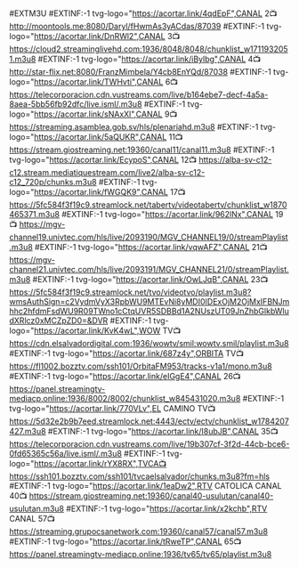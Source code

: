 #EXTM3U
#EXTINF:-1 tvg-logo="https://acortar.link/4qdEpF",CANAL 2📺
http://moontools.me:8080/Daryl/fHwmAs3yACdas/87039
#EXTINF:-1 tvg-logo="https://acortar.link/DnRWl2",CANAL 3📺
https://cloud2.streaminglivehd.com:1936/8048/8048/chunklist_w1711932051.m3u8
#EXTINF:-1 tvg-logo="https://acortar.link/iBylbg",CANAL 4📺
http://star-flix.net:8080/FranzMimbela/Y4cb8EnYQd/87038
#EXTINF:-1 tvg-logo="https://acortar.link/TWHvti",CANAL 6📺
https://telecorporacion.cdn.vustreams.com/live/b164ebe7-decf-4a5a-8aea-5bb56fb92dfc/live.isml/.m3u8
#EXTINF:-1 tvg-logo="https://acortar.link/sNAxXl",CANAL 9📺
https://streaming.asamblea.gob.sv/hls/plenariahd.m3u8
#EXTINF:-1 tvg-logo="https://acortar.link/5aQUKR",CANAL 11📺
https://stream.giostreaming.net:19360/canal11/canal11.m3u8
#EXTINF:-1 tvg-logo="https://acortar.link/EcypoS",CANAL 12📺
https://alba-sv-c12-c12.stream.mediatiquestream.com/live2/alba-sv-c12-c12_720p/chunks.m3u8
#EXTINF:-1 tvg-logo="https://acortar.link/fWGQK9",CANAL 17📺
https://5fc584f3f19c9.streamlock.net/tabertv/videotabertv/chunklist_w1870465371.m3u8
#EXTINF:-1 tvg-logo="https://acortar.link/962lNx",CANAL 19📺
https://mgv-channel19.univtec.com/hls/live/2093190/MGV_CHANNEL19/0/streamPlaylist.m3u8
#EXTINF:-1 tvg-logo="https://acortar.link/vqwAFZ",CANAL 21📺
https://mgv-channel21.univtec.com/hls/live/2093191/MGV_CHANNEL21/0/streamPlaylist.m3u8
#EXTINF:-1 tvg-logo="https://acortar.link/OwLJqB",CANAL 23📺
https://5fc584f3f19c9.streamlock.net/tvo/videotvo/playlist.m3u8?wmsAuthSign=c2VydmVyX3RpbWU9MTEvNi8yMDI0IDExOjM2OjMxIFBNJmhhc2hfdmFsdWU9R09TWno1cCtqUVR5SDBBd1A2NUszUT09JnZhbGlkbWludXRlcz0xMCZpZD0=&DVR
#EXTINF:-1 tvg-logo="https://acortar.link/KvK4wL",WOW TV📺
https://cdn.elsalvadordigital.com:1936/wowtv/smil:wowtv.smil/playlist.m3u8
#EXTINF:-1 tvg-logo="https://acortar.link/687z4y",ORBITA TV📺
https://fl1002.bozztv.com/ssh101/OrbitaFM953/tracks-v1a1/mono.m3u8
#EXTINF:-1 tvg-logo="https://acortar.link/eIGgE4",CANAL 26📺
https://panel.streamingtv-mediacp.online:1936/8002/8002/chunklist_w845431020.m3u8
#EXTINF:-1 tvg-logo="https://acortar.link/770VLv",EL CAMINO TV📺
https://5d32e2b9b7eed.streamlock.net:4443/ectv/ectv/chunklist_w1784207427.m3u8
#EXTINF:-1 tvg-logo="https://acortar.link/I8ubJB",CANAL 35📺
https://telecorporacion.cdn.vustreams.com/live/19b307cf-3f2d-44cb-bce6-0fd65365c56a/live.isml/.m3u8
#EXTINF:-1 tvg-logo="https://acortar.link/rYX8RX",TVCA📺
https://ssh101.bozztv.com/ssh101/tvcaelsalvador/chunks.m3u8?fm=hls
#EXTINF:-1 tvg-logo="https://acortar.link/1eaDw2",RTV CATOLICA CANAL 40📺
https://stream.giostreaming.net:19360/canal40-usulutan/canal40-usulutan.m3u8
#EXTINF:-1 tvg-logo="https://acortar.link/x2kchb",RTV CANAL 57📺
https://streaming.grupocsanetwork.com:19360/canal57/canal57.m3u8
#EXTINF:-1 tvg-logo="https://acortar.link/tRweTP",CANAL 65📺
https://panel.streamingtv-mediacp.online:1936/tv65/tv65/playlist.m3u8
